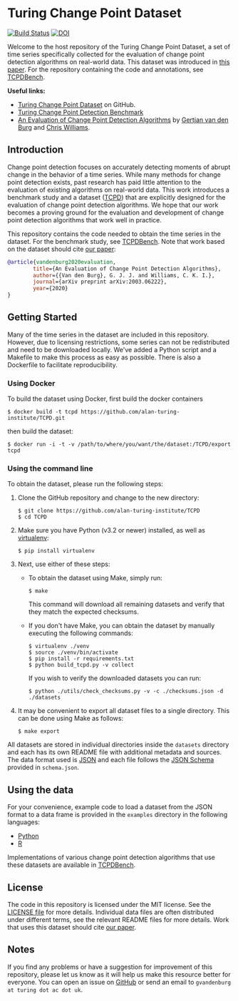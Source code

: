 # Turing Change Point Dataset

[![Build Status](https://travis-ci.org/alan-turing-institute/TCPD.svg?branch=master)](https://travis-ci.org/alan-turing-institute/TCPD)
[![DOI](https://zenodo.org/badge/224688676.svg)](https://zenodo.org/badge/latestdoi/224688676)

Welcome to the host repository of the Turing Change Point Dataset, a set of 
time series specifically collected for the evaluation of change point 
detection algorithms on real-world data. This dataset was introduced in [this 
paper](https://arxiv.org/abs/2003.06222). For the repository containing the 
code and annotations, see 
[TCPDBench](https://github.com/alan-turing-institute/TCPDBench).

**Useful links:**

- [Turing Change Point Dataset](https://github.com/alan-turing-institute/TCPD) 
  on GitHub.
- [Turing Change Point Detection 
  Benchmark](https://github.com/alan-turing-institute/TCPDBench)
- [An Evaluation of Change Point Detection Algorithms](https://arxiv.org/abs/2003.06222) by 
  [Gertjan van den Burg](https://gertjan.dev) and [Chris 
  Williams](https://homepages.inf.ed.ac.uk/ckiw/).

## Introduction

Change point detection focuses on accurately detecting moments of abrupt 
change in the behavior of a time series. While many methods for change point 
detection exists, past research has paid little attention to the evaluation of 
existing algorithms on real-world data. This work introduces a benchmark study 
and a dataset ([TCPD](https://github.com/alan-turing-institute/TCPD)) that are 
explicitly designed for the evaluation of change point detection algorithms. 
We hope that our work becomes a proving ground for the evaluation and 
development of change point detection algorithms that work well in practice.

This repository contains the code needed to obtain the time series in the 
dataset. For the benchmark study, see 
[TCPDBench](https://github.com/alan-turing-institute/TCPDBench). Note that 
work based on the dataset should cite [our 
paper](https://arxiv.org/abs/2003.06222):

```bib
@article{vandenburg2020evaluation,
        title={An Evaluation of Change Point Detection Algorithms},
        author={{Van den Burg}, G. J. J. and Williams, C. K. I.},
        journal={arXiv preprint arXiv:2003.06222},
        year={2020}
}
```

## Getting Started

Many of the time series in the dataset are included in this repository. 
However, due to licensing restrictions, some series can not be redistributed 
and need to be downloaded locally. We've added a Python script and a Makefile 
to make this process as easy as possible. There is also a Dockerfile to 
facilitate reproducibility.

### Using Docker

To build the dataset using Docker, first build the docker containers

```
$ docker build -t tcpd https://github.com/alan-turing-institute/TCPD.git
```

then build the dataset:

```
$ docker run -i -t -v /path/to/where/you/want/the/dataset:/TCPD/export tcpd
```

### Using the command line

To obtain the dataset, please run the following steps:

1. Clone the GitHub repository and change to the new directory:

   ```
   $ git clone https://github.com/alan-turing-institute/TCPD
   $ cd TCPD
   ```

2. Make sure you have Python (v3.2 or newer) installed, as well as 
   [virtualenv](https://virtualenv.pypa.io/en/latest/):
   ```
   $ pip install virtualenv
   ```

3. Next, use either of these steps:
   - To obtain the dataset using Make, simply run:

     ```
     $ make
     ```

     This command will download all remaining datasets and verify that they 
     match the expected checksums.

   - If you don't have Make, you can obtain the dataset by manually executing 
     the following commands:

     ```
     $ virtualenv ./venv
     $ source ./venv/bin/activate
     $ pip install -r requirements.txt
     $ python build_tcpd.py -v collect
     ```

     If you wish to verify the downloaded datasets you can run:

     ```
     $ python ./utils/check_checksums.py -v -c ./checksums.json -d ./datasets
     ```

4. It may be convenient to export all dataset files to a single directory. 
   This can be done using Make as follows:

   ```
   $ make export
   ```

All datasets are stored in individual directories inside the ``datasets`` 
directory and each has its own README file with additional metadata and 
sources. The data format used is [JSON](https://json.org/) and each file 
follows the [JSON Schema](https://json-schema.org/) provided in 
``schema.json``.

## Using the data

For your convenience, example code to load a dataset from the JSON format to a 
data frame is provided in the ``examples`` directory in the following 
languages:

- [Python](examples/python/)
- [R](examples/R/)

Implementations of various change point detection algorithms that use these 
datasets are available in 
[TCPDBench](https://github.com/alan-turing-institute/TCPDBench).

## License

The code in this repository is licensed under the MIT license. See the 
[LICENSE file](LICENSE) for more details. Individual data files are often 
distributed under different terms, see the relevant README files for more 
details. Work that uses this dataset should cite [our 
paper](https://arxiv.org/abs/2003.06222).

## Notes

If you find any problems or have a suggestion for improvement of this 
repository, please let us know as it will help us make this resource better 
for everyone. You can open an issue on 
[GitHub](https://github.com/alan-turing-institute/TCPD) or send an email to 
``gvandenburg at turing dot ac dot uk``.
